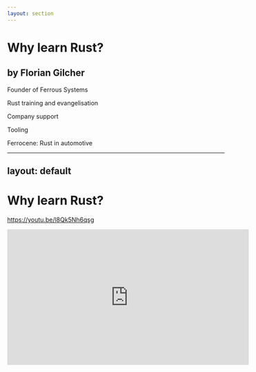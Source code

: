 ```yaml
---
layout: section
---
```


# Why learn Rust?

## by Florian Gilcher

Founder of Ferrous Systems

Rust training and evangelisation

Company support

Tooling

Ferrocene: Rust in automotive

---
layout: default
---
# Why learn Rust?
<https://youtu.be/l8Qk5Nh6qsg>
<iframe width="560" height="315" src="https://www.youtube.com/embed/l8Qk5Nh6qsg" title="YouTube video player" frameborder="0" allow="accelerometer; autoplay; clipboard-write; encrypted-media; gyroscope; picture-in-picture; web-share" allowfullscreen style="margin: 0 auto; "></iframe>

